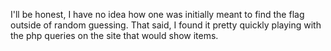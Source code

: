 I'll be honest, I have no idea how one was initially meant to find the flag outside of random guessing. That said, I found it pretty quickly playing with the php queries on the site that would show items. 
